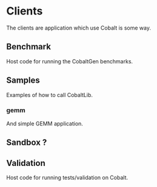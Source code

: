 # Clients

The clients are application which use Cobalt is some way.

## Benchmark
Host code for running the CobaltGen benchmarks.

## Samples
Examples of how to call CobaltLib.

### gemm
And simple GEMM application.

## Sandbox ?

## Validation
Host code for running tests/validation on Cobalt.
